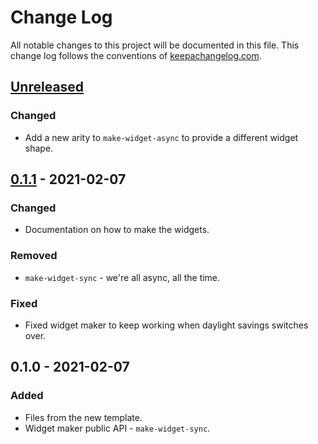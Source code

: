 # Change Log
All notable changes to this project will be documented in this file. This change log follows the conventions of [keepachangelog.com](http://keepachangelog.com/).

## [Unreleased]
### Changed
- Add a new arity to `make-widget-async` to provide a different widget shape.

## [0.1.1] - 2021-02-07
### Changed
- Documentation on how to make the widgets.

### Removed
- `make-widget-sync` - we're all async, all the time.

### Fixed
- Fixed widget maker to keep working when daylight savings switches over.

## 0.1.0 - 2021-02-07
### Added
- Files from the new template.
- Widget maker public API - `make-widget-sync`.

[Unreleased]: https://github.com/porkostomus/fb/compare/0.1.1...HEAD
[0.1.1]: https://github.com/porkostomus/fb/compare/0.1.0...0.1.1
